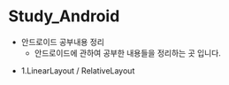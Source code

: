 # Study_Android
+ 안드로이드 공부내용 정리
  + 안드로이드에 관하여 공부한 내용들을 정리하는 곳 입니다.

- 1.LinearLayout / RelativeLayout
